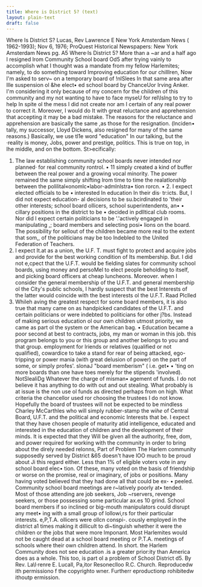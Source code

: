 ```yaml
---
title: Where is District 5? (text)
layout: plain-text
draft: false
---
```

Where Is District S?
Lucas, Rev Lawrence E
New York Amsterdam News ( 1962-1993); Nov 6, 1976;
ProQuest Historical Newspapers: New York Amsterdam News
pg. A5
Where·Is District 5?
More than a ~ar and a half ago I
resigned lrom Community School
board Od5 after trying vainly to accomplish
what I thought was a mandate
from my fellow Harlemites;
namely, to do something toward
Improving education for our chilllren,
Now I'm asked to serv~ on a temporary
board of !nlSlees In that same
area after Ille suspension ol &he elect•
ed school board by ChanceUor Irving
Anker.
I'm considering it only because of
my concern for the children of this
community and my not wanting to
have to face myseU for rel\lslng to try
to help In spite ol the mess I did not
create nor am I certain of any real
power to correct it. Moreover, I would
do It with great reluctance and apprehension
that accepting it may be a
bad mistake.
The reasons for the reluctance and
apprehension are basically the same
,as those for the resignation. (lnciden•
tally, my successor, Lloyd Dickens,
also resigned for many of the same
reasons.) Basically, we use tl1e word
"education" In our talking, but the
·reality is money, Jobs, power and
prestige, politics. This is true on top,
in lhe middle, and on the bottom. St>ecifically:
1. The law establishing community
school boards never intended nor
planned· for real community rontrol.
• 11 simply created a kind of buffer
between the real power and a growing
vocal minority. The power remained
the same simply shifting lrom time to
time the realatlonshlp between the
polilital«onomlc•labor-admlnlstra•
tion rorcn.
• 2. I expect elected officials to be
• interested In education In their dis·
tr:icts. But, I did not expect education-
al decisions to be su.bcirdinated to
'their other interests; school board
ollicers, school superintendents, an•
• cillary positions in the district to be
• decided in pdlltical club rooms. Nor
did I expect certain politicians to be
'.'actively engaged in manipulating
,; board members and selecting posi•
lions on the board. The possibility for
sellout of the children became more
real to the extent that som,, of the
politicians may be too lndebled to the
United Federation of Teachers.
3. I expect It.at as a union, the
U.F. T. must fight to protect and acquire
jobs and provide for the best
working condition of Its membership.
But. I did not e,cpect that the U.F.T.
would be fielding slates for community
school boards, using money and
persoMel to elect people beholding to
itself, and picking board officers at
cheap luncheons.
Moreover. when I consider the general
membership of the U.F.T. and
general membership ol the City's
public schools, I hardly suspect that
the best Interests of the latter would
coincide with the best interests ol the
U.F.T.
Raad Plclled
4. Whileh aving the greatest respect
for some board members, it is also
true that many came on as handpicked
candidates of the U.F.T. and
certain politicians or were indebted to
politicians for other j?bs. Instead of
making serious education ol our own
children utmost priority, we came as
part ol the system or the American
bag. •
Education became a poor second at
best to contracts, jobs, my man or
woman in this job. this program
belongs to you or this group and
another belongs to you and that group.
employment for lriends or relatives
(qualified or not qualified), cowardice
to take a stand for rear of being
attacked, ego-tripping or power
mania (with great delusion of power)
on the part of some, or simply profes'.
slonaJ "board memberism" ( i.e. get• • 'ting on more boards than one have
toes merely for the stipends
'involved).
NotSlealiDg
Whatever the charge of misman•
agement of funds. I do not believe it
has anything to do with out and out
stealing. What probably is at issue is
the non use ol funds as directed
perhaps from on high. What criteria
the chancellor used ror choosing the
trustees I do not know. Hopefully the
board of trustees will not be expected
to be mindless Charley McCarthles
who will simply rubber-stamp the
wi$he$ of Central Board, U.F.T. and
the political and economic Interests
that be.
I expect that they have chosen
people of maturity atid intelligence,
educated and interested in the education
of children and the development
of their minds. It is expected that they
Will be given all the authority, free,
dom, and power required for working
with the community in order to bring
about the direly needed relonns,
Part of Problem
The Harlem community supposedly
served by District &65 doesn't have
lOO much to be proud about Ji this
regard either. Less than 1% of eligible
voters vote in any school board elec•
tion. Of these, many voted on the basis
of friendship or worse on the promise,
real or imaginary, of jobs or positions.
Many having voted believed that
they had done all that could be ex-
•
peeled. Community school board
meetings are r~latively poorly at•
tended. Most of those attending are
job seekers, Job ~rservers, revenge
seekers, or those possessing some
particular ax.es 10 grind. School board
members if so inclined or big-mouth
manipulators could disrupt any meet•
ing with a small group of lollowi,rs for
their particular interests.
e,P,T.A. ollicers were ollcn conspi-.
cously employed in the district a1
times making it dillicult to di~tinguish
whether it were the children or the
jobs that were more lmponant. Most
Harlemites would not be caught dead
at a school board meeting or P.T.A.
meetings of schools where their own
children attend. In short. the Harlem
Community does not see education .is
a greater prior:ity than America does
as a whole.
This too, is part ol a problem of
School District d5.
By Rev. La\l·renre E. Lucall, Pa,itor
Resoneclloo R.C. Church.
Reproducedw ith permissiono f the copyrighto wner. Furtherr eproductionp rohibitedw ithoutp ermission.
